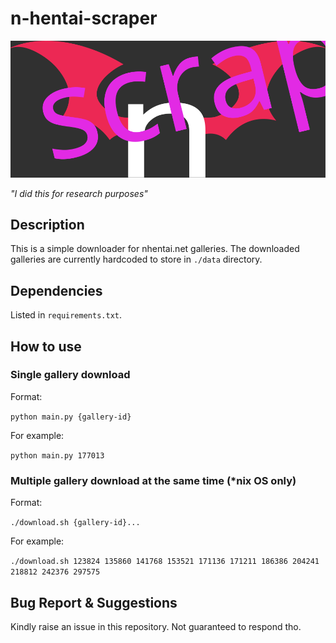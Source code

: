 # n-hentai-scraper

![n-hentai-scraper](./logo.svg)

*"I did this for research purposes"*

## Description

This is a simple downloader for nhentai.net galleries. The downloaded galleries are currently hardcoded to store in `./data` directory.

## Dependencies

Listed in `requirements.txt`.

## How to use

### Single gallery download

Format:

`python main.py {gallery-id}`

For example:

`python main.py 177013`

### Multiple gallery download at the same time (*nix OS only)

Format:

`./download.sh {gallery-id}...`

For example:

`./download.sh 123824 135860 141768 153521 171136 171211 186386 204241 218812 242376 297575`

## Bug Report & Suggestions

Kindly raise an issue in this repository. Not guaranteed to respond tho.